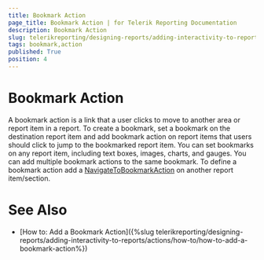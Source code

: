 ```yaml
---
title: Bookmark Action
page_title: Bookmark Action | for Telerik Reporting Documentation
description: Bookmark Action
slug: telerikreporting/designing-reports/adding-interactivity-to-reports/actions/bookmark-action
tags: bookmark,action
published: True
position: 4
---
```


# Bookmark Action



A bookmark action is a link that a user clicks to move to another area or report item in a report. To create a bookmark,      	set a bookmark on the destination report item and add bookmark action on report items that users should click to jump         	to the bookmarked report item. You can set bookmarks on any report item, including text boxes,     	images, charts, and gauges. You can add multiple bookmark actions to the same bookmark. To define a bookmark action add a         	[NavigateToBookmarkAction](/reporting/api/Telerik.Reporting.NavigateToBookmarkAction) on another report item/section.     	

# See Also


 * [How to: Add a Bookmark Action]({%slug telerikreporting/designing-reports/adding-interactivity-to-reports/actions/how-to/how-to-add-a-bookmark-action%})
